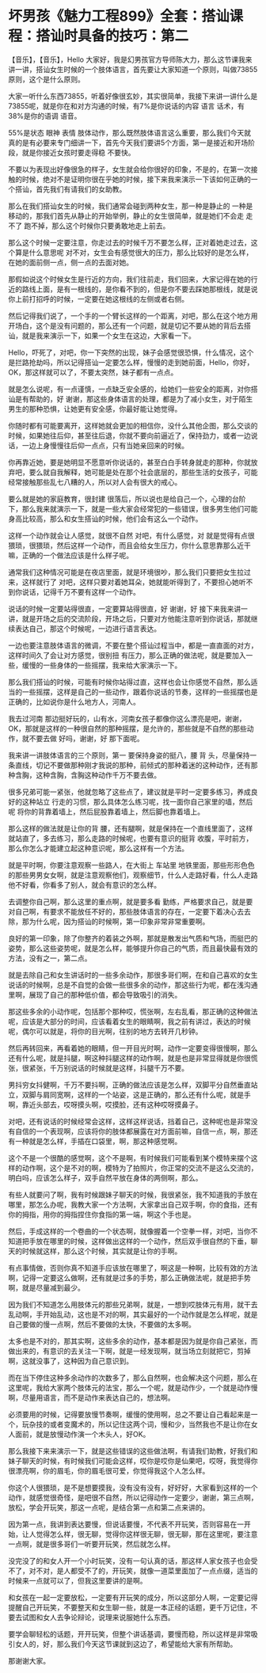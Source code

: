 # 坏男孩《魅力工程899》全套：搭讪课程：搭讪时具备的技巧：第二

【音乐】，【音乐】，Hello 大家好，我是幻男孩官方导师陈大力，那么这节课我来讲一讲，搭讪女生时候的一个肢体语言，首先要让大家知道一个原则，叫做73855原则，这个是什么原则。

大家一听什么东西73855，听着好像很玄妙，其实很简单，我接下来讲一讲什么是73855呢，就是你在和对方沟通的时候，有7%是你说话的内容 语言 话术，有38%是你的语调 语音。

55%是状态 眼神 表情 肢体动作，那么既然肢体语言这么重要，那么我们今天就真的是有必要来专门细讲一下，首先今天我们要讲5个方面，第一是接近和开场阶段，就是你接近女孩时要走得稳 不要快。

不要以为表现出好像很急的样子，女生就会给你很好的印象，不是的，在第一次接触的时候，绝对不是证明你很在乎她的时候，接下来我来演示一下该如何正确的一个搭讪，首先我们有请我们的女助教。

那么在我们搭讪女生的时候，我们通常会碰到两种女生，那一种是静止的 一种是移动的，那我们首先从静止的开始举例，静止的女生很简单，就是她们不会走 走不了 跑不掉，那么这个时候你只要勇敢地走上前去。

那么这个时候一定要注意，你走过去的时候千万不要怎么样，正对着她走过去，这个算是什么意思呢 对不对，女生会有感觉很大的压力，那么比较好的是怎么样，在她的面前侧一点，侧一点的去面对她。

那假如说这个时候女生是行近的方向，我们往前走，我们回来，大家记得在她的行近的路线上面，是有一根线的，是你看不到的，但是你不要去踩她那根线，就是说你上前打招呼的时候，一定要在她这根线的左侧或者右侧。

然后记得我们说了，一个手的一个臂长这样的一个距离，对吧，那么在这个地方用开场白，这个是没有问题的，那么还有一个问题，就是切记不要从她的背后去搭讪，就是我来演示一下，如果一个女生在这边，大家看一下。

Hello，吓死了，对吧，你一下突然的出现，妹子会感觉很恐惧，什么情况，这个是拦路抢劫吗，所以记得搭讪一定要怎么样，慢慢的走到她前面，Hello，你好，OK，那这样就可以了，不要太突然，妹子都有一点点。

就是怎么说呢，有一点谨慎，一点缺乏安全感的，给她们一些安全的距离，对你搭讪是有帮助的，好 谢谢，那这些身体语言的处理，都是为了减小女生，对于陌生男生的那种恐惧，让她更有安全感，你最好能让她觉得。

你随时都有可能要离开，这样她就会更加的相信你，没什么其他企图，那么交谈的时候，如果她往后仰，甚至往后退，你就不要向前逼近了，保持劲力，或者一边说话，一边上身慢慢往后仰一点点，只有当她亲回来的时候。

你再靠近她，要是她明显不愿意听你说话的，甚至白白手转身就走的那种，你就放弃吧，要么就自我解释，她可能是处在那个社会底层的，那些生活的女孩子，可能经常接触那些乱七八糟的人，所以对人会有很大的戒心。

要么就是她的家庭教育，很封建 很落后，所以说也是给自己一个，心理的台阶下，那么我来就演示一下，就是一些大家会经常犯的一些错误，很多男生他们可能身高比较高，那么和女生搭讪的时候，他们会有这么一个动作。

这样一个动作就会让人感觉，就很不自然 对吧，有什么感觉，对 就是觉得有点很猥琐，很猥琐，然后这样一个动作，而且会给女生压力，你什么意思靠那么近干嘛，正确的一个做法应该是什么样子呢。

通常我们这种情况可能是在夜店里面，就是环境很吵，那么我们只要把女生拉过来，这样就行了 对吧，这样只要对着她耳朵，她就能听得到了，不要担心她听不到你说话，记得千万不要有这样一个动作。

说话的时候一定要站得很直，一定要算站得很直，好 谢谢，好 接下来我来讲一讲，就是开场之后的交流阶段，开场之后，只要对方他能注意听到你说话，那就继续表达自己，那这个时候呢，一边进行语言表达。

一边也要注意肢体语言的微调，不要在整个搭讪过程当中，都是一直直面的对方，这样时间久了会让对方感觉，很别扭 有压力，那么正确的做法呢，就是要加入一些，缓慢的一些身体的一些摇摆，我来给大家演示一下。

那么我们搭讪的时候，可能有时候你站得过直，这样也会让你感觉不自然，那么适当的一些摇摆，这样是自己的一些动作，跟着你说话的节奏，这样的一些摇摆也是正确的，比如说你是什么地方人，河南人。

我去过河南 那边挺好玩的，山有水，河南女孩子都像你这么漂亮是吧，谢谢，OK，那就是这样的一种很自然的那种摇摆，是允许的，那些就是不自然的那些动作，就不要去做 好吗，谢谢，好 那下面呢。

我来讲一讲肢体语言的三个原则，第一 要保持身姿的挺八，腰 背 头，尽量保持一条直线，切记不要做那种刚才我说的那种，前倾式的那种着迷的这种动作，还有那种含胸，这种含胸，含胸这种动作千万不要去做。

很多兄弟可能一紧张，他就忽略了这些点了，建议就是平时一定要多练习，养成良好的这种站立 行走的习惯，那么具体怎么练习呢，找一面你自己家里的墙，然后呢 将你的背靠着墙上，然后屁股靠着墙上，然后脚也靠着墙上。

那么这样的做法就是让你的背 腰，还有腿啊，就是保持在一个直线里面了，这样就站直了，多去练习，那么走路的时候呢，也要有意识的挺背 收腹，平时前方，那么你怎么才能建立起这种意识呢，那么这样有一个方法。

就是平时啊，你要注意观察一些路人，在大街上 车站里 地铁里面，那些形形色色的那些男男女女啊，就是注意观察他们，观察细节，什么人走路好看，什么人走路他不好看，你看多了别人，就会有意识的怎么样。

去调整你自己啊，那么这里的重点啊，就是要多看 勤练，严格要求自己，就是要对自己啊，有要求不能放任不好的，那些肢体语言的存在，一定要下着决心去去除，那为什么呢，因为搭讪的时候啊，第一印象非常非常重要啊。

良好的第一印象，除了你整齐的着装之外啊，那就是散发出气质和气场，而挺巴的姿势，那么这些姿势呢，就是怎么样，能够提升你自己的气质，而且最快最有效的方法，没有之一，第二点。

就是去除自己和女生讲话时的一些多余动作，那很多哥们啊，在和自己喜欢的女生说话的时候啊，总是不自觉的会做一些很多余的动作，那这些行为呢，都在浅沟通里啊，展现了自己的那种低价值，都会导致吸引的消失。

那这些多余的小动作呢，包括那个那种哎，慌张啊，左右乱看，那正确的这种做法呢，应该是大部分的时间，应该看着女生的眼睛啊，我之前有讲过，表达的时候呢，偶尔可以就是，将你的目光啊，往别的地方去转开几秒钟。

然后再转回来，再看着她的眼睛，但一开目光时啊，动作一定要变得很慢啊，那么还有什么呢，就是抖腿，啊这种抖腿这样的动作啊，就是也是非常显得就是你很慌张，很紧张，千万别说话的时候就是这样，抖腿千万不要。

男抖穷女抖健啊，千万不要抖啊，正确的做法应该是怎么样，双脚平分自然垂直站立，双脚与肩同宽啊，这样的一个站姿，这是正确的，那么还有什么呢，就是手啊，靠近头部去，哎呀摸头啊，哎摸脸，还有这种哎呀摸鼻子。

对吧，还有说话的时候经常会这样，这样这样说话，挡着自己，这种呢也是非常没有自信的一个表现啊，应该将你的肢体都展露在对方面前嘛，自信一点，啊，那还有一种就是怎么样，手插在口袋里，啊，那这种感觉啊。

这个不是一个很酷的感觉啊，这个不是啊，有时候我们可能看到某个模特来摆个这样的动作啊，这个是不对的啊，模特为了拍照片，你正常的交流不是这么交流的，明白吗，应该怎么样子，双手自然平放在身体的两侧啊，那么。

有些人就要问了啊，我有时候跟妹子聊天的时候，我很紧张，我不知道我的手放在哪里，那怎么办呢，我教大家一个方法啊，大家拿出自己双手啊，你的食指，还有你的拇指，用你的拇指捏住你食指的第一端，啊这个手也是。

然后，手成这样的一个卷曲的一个状态啊，就像握着一个空拳一样，对吧，当你不知道把手放在哪里的时候，这样做出这样的一个动作，然后双手很自然的下垂，聊天的时候就这样，那么这个时候，其实就是让你的手啊。

有点事情做，否则你真不知道手应该放在哪里了，啊这是一种啊，比较有效的方法啊，记得一定要这么做啊，还有就是过多的手势，那么正确做法呢，就是把手势啊，就是尽量减到最少。

因为我们不知道怎么用肢体元的那些兄弟啊，就是，一想到哎肢体元有用，就干去乱动啊，手开始乱动，这也是不对的啊，其实最好的一个动作就是怎么样呢，就是自己要做的慢一点啊，然后不要做的太快，不要做的太多啊。

太多也是不对的，那其实啊，这些多余的动作，基本都是因为就是你自己紧张，而做出来的，有意识的去关注一下啊，就是一经发现啊，就当场立刻就把它，剪掉啊，这就没事了，这种因为自己意识到。

而在当下停住这种多余动作的次数多了，那么自然啊，也会解决这个问题，那么在这里呢，我给大家两个肢体元的法宝，那么一个呢，就是动作少，一个就是动作慢啊，尽量用语言，而不是动作来表达自己的，想法啊。

必须要用的时候，记得要放慢节奏啊，缓慢的使用啊，总之不要让自己看起来是一个，玩杂技的或者变魔术的，所以记住这两个词，慢和少，当然我也不是让你在女人面前，就是放慢动作演一个木头人，好OK。

那么我接下来来演示一下，就是这些错误的这些做法啊，有请我们助教，好我们和妹子聊天的时候，有时候我们可能会这样，哎你是哎你是仙果吧，哎呀，我觉得你很漂亮啊，你的眉毛，你的眉毛很可爱，你觉得我这个人怎么样。

你这个人很猥琐，是不是想要摸我，没有没有没有，好好好，大家看到这样的一个动作，就感觉很奇怪，是吧很不自然，所以记得动作一定要少，谢谢，第三点啊，放松，学会开玩笑，那这一点呢，是结合第一点和第二点来讲的。

因为第一点，我讲到表达要慢，但说话要慢，不代表不开玩笑，否则容易在一开始，让人觉得怎么样，很无聊，觉得你这样很无聊，很无聊，那在这里呢，要注意一点啊，就是很多哥们一听要开玩笑，然后就怎么样。

没完没了的和女人开一个小时玩笑，没有一句认真的话，那这样人家女孩子也会受不了，对不对，是人都受不了的，开玩笑，就像一道菜里面加了一点点缀，适当的时候来一点就可以了，但我这里要讲的是啊。

和女孩在一起一定要放松，一定要有开玩笑的成分，所以这部分人啊，一定要记得提醒自己开玩笑，不要整天和女生聊一些，就是一本正经的话题，更千万记住，不要去试图和女人去争论辩论，说理来说服她什么东西。

要学会聊轻松的话题，开开玩笑，但整个讲话基调，要慢而稳，所以这样是非常吸引女人的，好，那么我们今天这节课就到这边了，希望能给大家有所帮助。

那谢谢大家。